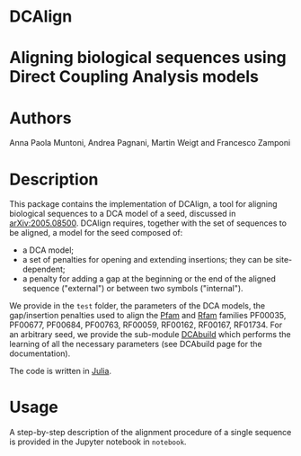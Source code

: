 # DCAlign
# Aligning biological sequences using Direct Coupling Analysis models

# Authors

Anna Paola Muntoni, Andrea Pagnani, Martin Weigt and Francesco Zamponi

# Description

This package contains the implementation of DCAlign, a tool for aligning biological sequences to a DCA model of a seed, discussed in [arXiv:2005.08500](https://arxiv.org/abs/2005.08500). DCAlign requires, together with the set of sequences to be aligned, a model for the seed composed of:

- a DCA model;
- a set of penalties for opening and extending insertions; they can be site-dependent;
- a penalty for adding a gap at the beginning or the end of the aligned sequence ("external") or between two symbols ("internal").

We provide in the ```test``` folder, the parameters of the DCA models, the gap/insertion penalties used to align the [Pfam](https://pfam.xfam.org/) and [Rfam](https://rfam.xfam.org/) families PF00035, PF00677, PF00684, PF00763, RF00059, RF00162, RF00167, RF01734. For an arbitrary seed, we provide the sub-module [DCAbuild](https://github.com/anna-pa-m/DCAbuild) which performs the learning of all the necessary parameters (see DCAbuild page for the documentation).

The code is written in [Julia](https://julialang.org/).

# Usage

A step-by-step description of the alignment procedure of a single sequence is provided in the Jupyter notebook in ```notebook```. 
